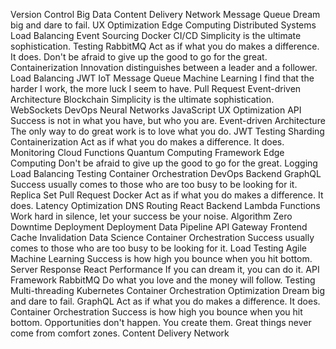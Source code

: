 Version Control Big Data Content Delivery Network Message Queue Dream big and dare to fail. UX Optimization Edge Computing Distributed Systems Load Balancing Event Sourcing Docker
CI/CD Simplicity is the ultimate sophistication. Testing RabbitMQ Act as if what you do makes a difference. It does. Don't be afraid to give up the good to go for the great. Containerization Innovation distinguishes between a leader and a follower.
Load Balancing JWT IoT Message Queue Machine Learning I find that the harder I work, the more luck I seem to have. Pull Request Event-driven Architecture
Blockchain Simplicity is the ultimate sophistication. WebSockets DevOps Neural Networks JavaScript
UX Optimization API Success is not in what you have, but who you are. Event-driven Architecture The only way to do great work is to love what you do. JWT Testing Sharding Containerization
Act as if what you do makes a difference. It does. Monitoring Cloud Functions Quantum Computing Framework Edge Computing Don't be afraid to give up the good to go for the great.
Logging Load Balancing Testing Container Orchestration DevOps Backend GraphQL Success usually comes to those who are too busy to be looking for it. Replica Set Pull Request Docker Act as if what you do makes a difference. It does. Latency Optimization DNS Routing React
Backend Lambda Functions Work hard in silence, let your success be your noise. Algorithm Zero Downtime Deployment Deployment
Data Pipeline API Gateway Frontend Cache Invalidation Data Science Container Orchestration Success usually comes to those who are too busy to be looking for it. Load Testing Agile Machine Learning Success is how high you bounce when you hit bottom. Server Response React
Performance If you can dream it, you can do it. API Framework RabbitMQ Do what you love and the money will follow. Testing Multi-threading Kubernetes Container Orchestration Optimization Dream big and dare to fail.
GraphQL Act as if what you do makes a difference. It does. Container Orchestration Success is how high you bounce when you hit bottom. Opportunities don't happen. You create them. Great things never come from comfort zones. Content Delivery Network
